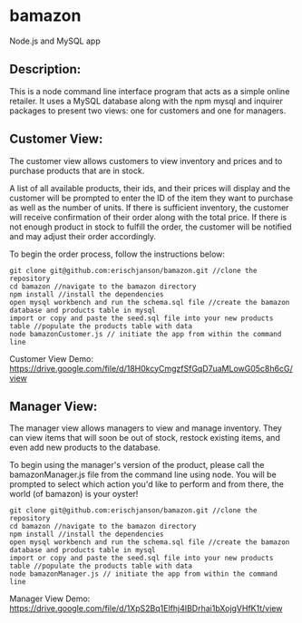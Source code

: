 # bamazon
Node.js and MySQL app

## Description:

This is a node command line interface program that acts as a simple online retailer. It uses a MySQL database along with the npm mysql and inquirer packages to present two views: one for customers and one for managers.  


## **Customer View**:

The customer view allows customers to view inventory and prices and to purchase products that are in stock.

A list of all available products, their ids, and their prices will display and the customer will be prompted to enter the ID of the item they want to purchase as well as the number of units. If there is sufficient inventory, the customer will receive confirmation of their order along with the total price. If there is not enough product in stock to fulfill the order, the customer will be notified and may adjust their order accordingly.

To begin the order process, follow the instructions below:

```
git clone git@github.com:erischjanson/bamazon.git //clone the repository
cd bamazon //navigate to the bamazon directory
npm install //install the dependencies
open mysql workbench and run the schema.sql file //create the bamazon database and products table in mysql
import or copy and paste the seed.sql file into your new products table //populate the products table with data
node bamazonCustomer.js // initiate the app from within the command line
```

Customer View Demo:
https://drive.google.com/file/d/18H0kcyCmgzfSfGqD7uaMLowG05c8h6cG/view


## **Manager View**:

The manager view allows managers to view and manage inventory. They can view items that will soon be out of stock, restock existing items, and even add new products to the database.

To begin using the manager's version of the product, please call the bamazonManager.js file from the command line using node. You will be prompted to select which action you'd like to perform and from there, the world (of bamazon) is your oyster!

```
git clone git@github.com:erischjanson/bamazon.git //clone the repository
cd bamazon //navigate to the bamazon directory
npm install //install the dependencies
open mysql workbench and run the schema.sql file //create the bamazon database and products table in mysql
import or copy and paste the seed.sql file into your new products table //populate the products table with data
node bamazonManager.js // initiate the app from within the command line
```

Manager View Demo:
https://drive.google.com/file/d/1XpS2Bq1Elfhj4IBDrhai1bXojgVHfK1t/view